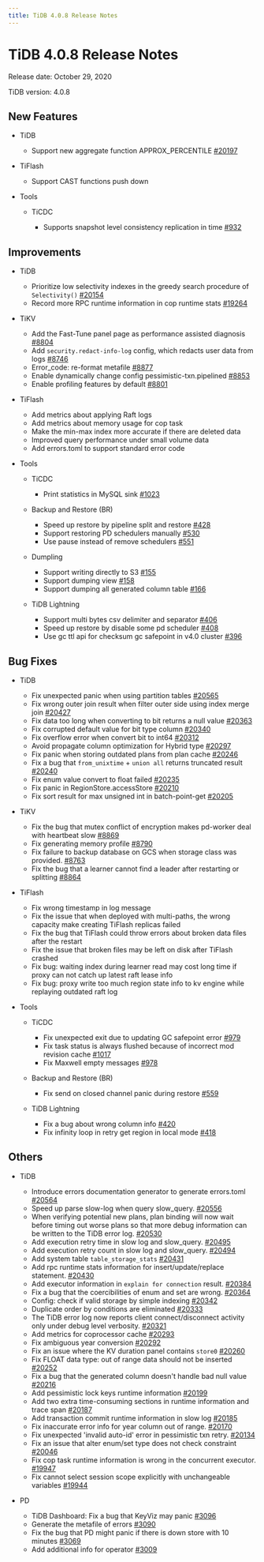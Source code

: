 ```yaml
---
title: TiDB 4.0.8 Release Notes
---
```


# TiDB 4.0.8 Release Notes

Release date: October 29, 2020

TiDB version: 4.0.8

## New Features

+ TiDB

    - Support new aggregate function APPROX_PERCENTILE [#20197](https://github.com/pingcap/tidb/pull/20197)

+ TiFlash

    - Support CAST functions push down

+ Tools

    + TiCDC

        - Supports snapshot level consistency replication in time [#932](https://github.com/pingcap/ticdc/pull/932)

## Improvements

+ TiDB

    - Prioritize low selectivity indexes in the greedy search procedure of `Selectivity()` [#20154](https://github.com/pingcap/tidb/pull/20154)
    - Record more RPC runtime information in cop runtime stats [#19264](https://github.com/pingcap/tidb/pull/19264)

+ TiKV

    - Add the Fast-Tune panel page as performance assisted diagnosis [#8804](https://github.com/tikv/tikv/pull/8804)
    - Add `security.redact-info-log` config, which redacts user data from logs [#8746](https://github.com/tikv/tikv/pull/8746)
    - Error_code: re-format metafile [#8877](https://github.com/tikv/tikv/pull/8877)
    - Enable dynamically change config pessimistic-txn.pipelined [#8853](https://github.com/tikv/tikv/pull/8853)
    - Enable profiling features by default [#8801](https://github.com/tikv/tikv/pull/8801)

+ TiFlash

    - Add metrics about applying Raft logs
    - Add metrics about memory usage for cop task
    - Make the min-max index more accurate if there are deleted data
    - Improved query performance under small volume data
    - Add errors.toml to support standard error code

+ Tools

    + TiCDC

        - Print statistics in MySQL sink [#1023](https://github.com/pingcap/ticdc/pull/1023)

    + Backup and Restore (BR)

        - Speed up restore by pipeline split and restore [#428](https://github.com/pingcap/br/pull/428)
        - Support restoring PD schedulers manually [#530](https://github.com/pingcap/br/pull/530)
        - Use pause instead of remove schedulers [#551](https://github.com/pingcap/br/pull/551)

    + Dumpling

        - Support writing directly to S3 [#155](https://github.com/pingcap/dumpling/pull/155)
        - Support dumping view [#158](https://github.com/pingcap/dumpling/pull/158)
        - Support dumping all generated column table [#166](https://github.com/pingcap/dumpling/pull/166)

    + TiDB Lightning

        - Support multi bytes csv delimiter and separator [#406](https://github.com/pingcap/tidb-lightning/pull/406)
        - Speed up restore by disable some pd scheduler [#408](https://github.com/pingcap/tidb-lightning/pull/408)
        - Use gc ttl api for checksum gc safepoint in v4.0 cluster [#396](https://github.com/pingcap/tidb-lightning/pull/396)

## Bug Fixes

+ TiDB

    - Fix unexpected panic when using partition tables [#20565](https://github.com/pingcap/tidb/pull/20565)
    - Fix wrong outer join result when filter outer side using index merge join [#20427](https://github.com/pingcap/tidb/pull/20427)
    - Fix data too long when converting to bit returns a null value [#20363](https://github.com/pingcap/tidb/pull/20363)
    - Fix corrupted default value for bit type column [#20340](https://github.com/pingcap/tidb/pull/20340)
    - Fix overflow error when convert bit to int64 [#20312](https://github.com/pingcap/tidb/pull/20312)
    - Avoid propagate column optimization for Hybrid type [#20297](https://github.com/pingcap/tidb/pull/20297)
    - Fix panic when storing outdated plans from plan cache [#20246](https://github.com/pingcap/tidb/pull/20246)
    - Fix a bug that `from_unixtime` + `union all` returns truncated result [#20240](https://github.com/pingcap/tidb/pull/20240)
    - Fix enum value convert to float failed [#20235](https://github.com/pingcap/tidb/pull/20235)
    - Fix panic in RegionStore.accessStore [#20210](https://github.com/pingcap/tidb/pull/20210)
    - Fix sort result for max unsigned int in batch-point-get [#20205](https://github.com/pingcap/tidb/pull/20205)

+ TiKV

    - Fix the bug that mutex conflict of encryption makes pd-worker deal with heartbeat slow [#8869](https://github.com/tikv/tikv/pull/8869)
    - Fix generating memory profile [#8790](https://github.com/tikv/tikv/pull/8790)
    - Fix failure to backup database on GCS when storage class was provided. [#8763](https://github.com/tikv/tikv/pull/8763)
    - Fix the bug that a learner cannot find a leader after restarting or splitting [#8864](https://github.com/tikv/tikv/pull/8864)

+ TiFlash

    - Fix wrong timestamp in log message
    - Fix the issue that when deployed with multi-paths, the wrong capacity make creating TiFlash replicas failed
    - Fix the bug that TiFlash could throw errors about broken data files after the restart
    - Fix the issue that broken files may be left on disk after TiFlash crashed
    - Fix bug: waiting index during learner read may cost long time if proxy can not catch up latest raft lease info
    - Fix bug: proxy write too much region state info to kv engine while replaying outdated raft log

+ Tools

    + TiCDC

        - Fix unexpected exit due to updating GC safepoint error [#979](https://github.com/pingcap/ticdc/pull/979)
        - Fix task status is always flushed because of incorrect mod revision cache [#1017](https://github.com/pingcap/ticdc/pull/1017)
        - Fix Maxwell empty messages [#978](https://github.com/pingcap/ticdc/pull/978)

    + Backup and Restore (BR)

        - Fix send on closed channel panic during restore [#559](https://github.com/pingcap/br/pull/559)

    + TiDB Lightning

        - Fix a bug about wrong column info [#420](https://github.com/pingcap/tidb-lightning/pull/420)
        - Fix infinity loop in retry get region in local mode [#418](https://github.com/pingcap/tidb-lightning/pull/418)

## Others

+ TiDB

    - Introduce errors documentation generator to generate errors.toml [#20564](https://github.com/pingcap/tidb/pull/20564)
    - Speed up parse slow-log when query slow_query. [#20556](https://github.com/pingcap/tidb/pull/20556)
    - When verifying potential new plans, plan binding will now wait before timing out worse plans so that more debug information can be written to the TiDB error log. [#20530](https://github.com/pingcap/tidb/pull/20530)
    - Add execution retry time in slow log and slow_query. [#20495](https://github.com/pingcap/tidb/pull/20495)
    - Add execution retry count in slow log and slow_query. [#20494](https://github.com/pingcap/tidb/pull/20494)
    - Add system table `table_storage_stats` [#20431](https://github.com/pingcap/tidb/pull/20431)
    - Add rpc runtime stats information for insert/update/replace statement. [#20430](https://github.com/pingcap/tidb/pull/20430)
    - Add executor information in `explain for connection` result. [#20384](https://github.com/pingcap/tidb/pull/20384)
    - Fix a bug that the coercibilities of enum and set are wrong. [#20364](https://github.com/pingcap/tidb/pull/20364)
    - Config: check if valid storage by simple indexing [#20342](https://github.com/pingcap/tidb/pull/20342)
    - Duplicate order by conditions are eliminated [#20333](https://github.com/pingcap/tidb/pull/20333)
    - The TiDB error log now reports client connect/disconnect activity only under debug level verbosity. [#20321](https://github.com/pingcap/tidb/pull/20321)
    - Add metrics for coprocessor cache [#20293](https://github.com/pingcap/tidb/pull/20293)
    - Fix ambiguous year conversion [#20292](https://github.com/pingcap/tidb/pull/20292)
    - Fix an issue where the KV duration panel contains `store0` [#20260](https://github.com/pingcap/tidb/pull/20260)
    - Fix FLOAT data type: out of range data should not be inserted [#20252](https://github.com/pingcap/tidb/pull/20252)
    - Fix a bug that the generated column doesn't handle bad null value [#20216](https://github.com/pingcap/tidb/pull/20216)
    - Add pessimistic lock keys runtime information [#20199](https://github.com/pingcap/tidb/pull/20199)
    - Add two extra time-consuming sections in runtime information and trace span [#20187](https://github.com/pingcap/tidb/pull/20187)
    - Add transaction commit runtime information in slow log [#20185](https://github.com/pingcap/tidb/pull/20185)
    - Fix inaccurate error info for year column out of range. [#20170](https://github.com/pingcap/tidb/pull/20170)
    - Fix unexpected 'invalid auto-id' error in pessimistic txn retry. [#20134](https://github.com/pingcap/tidb/pull/20134)
    - Fix an issue that alter enum/set type does not check constraint [#20046](https://github.com/pingcap/tidb/pull/20046)
    - Fix cop task runtime information is wrong in the concurrent executor. [#19947](https://github.com/pingcap/tidb/pull/19947)
    - Fix cannot select session scope explicitly with unchangeable variables [#19944](https://github.com/pingcap/tidb/pull/19944)

+ PD

    - TiDB Dashboard: Fix a bug that KeyViz may panic [#3096](https://github.com/pingcap/pd/pull/3096)
    - Generate the metafile of errors [#3090](https://github.com/pingcap/pd/pull/3090)
    - Fix the bug that PD might panic if there is down store with 10 minutes [#3069](https://github.com/pingcap/pd/pull/3069)
    - Add additional info for operator [#3009](https://github.com/pingcap/pd/pull/3009)
